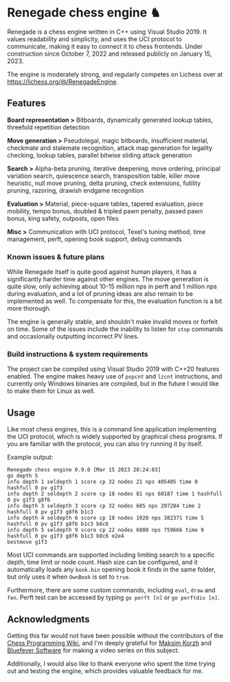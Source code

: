 # Renegade chess engine ♞

Renegade is a chess engine written in C++ using Visual Studio 2019. It values readability and simplicity, and uses the UCI protocol to communicate, making it easy to connect it to chess frontends. Under construction since October 7, 2022 and released publicly on January 15, 2023.  

The engine is moderately strong, and regularly competes on Lichess over at https://lichess.org/@/RenegadeEngine.


## Features
**Board representation >** Bitboards, dynamically generated lookup tables, threefold repetition detection  

**Move generation >** Pseudolegal, magic bitboards, insufficient material, checkmate and stalemate recognition, attack map generation for legality checking, lookup tables, parallel bitwise sliding attack generation  

**Search >** Alpha-beta pruning, iterative deepening, move ordering, principal variation search, quiescence search, transposition table, killer move heuristic, null move pruning, delta pruning, check extensions, futility pruning, razoring, drawish endgame recognition  

**Evaluation >** Material, piece-square tables, tapered evaluation, piece mobility, tempo bonus, doubled & tripled pawn penalty, passed pawn bonus, king safety, outposts, open files

**Misc >** Communication with UCI protocol, Texel's tuning method, time management, perft, opening book support, debug commands


### Known issues & future plans

While Renegade itself is quite good against human players, it has a significantly harder time against other engines. The move generation is quite slow, only achieving about 10-15 million nps in perft and 1 million nps during evaluation, and a lot of pruning ideas are also remain to be implemented as well. To compensate for this, the evaluation function is a bit more thorough. 

The engine is generally stable, and shouldn't make invalid moves or forfeit on time. Some of the issues include the inability to listen for `stop` commands and occasionally outputting incorrect PV lines.


### Build instructions & system requirements

The project can be compiled using Visual Studio 2019 with C++20 features enabled. The engine makes heavy use of `popcnt` and `lzcnt` instructions, and currently only Windows binaries are compiled, but in the future I would like to make them for Linux as well.


## Usage
Like most chess engines, this is a command line application implementing the UCI protocol, which is widely supported by graphical chess programs.
If you are familiar with the protocol, you can also try running it by itself.  

Example output:
```
Renegade chess engine 0.9.0 [Mar 15 2023 20:24:03]
go depth 5
info depth 1 seldepth 1 score cp 32 nodes 21 nps 405405 time 0 hashfull 0 pv g1f3
info depth 2 seldepth 2 score cp 18 nodes 81 nps 60187 time 1 hashfull 0 pv g1f3 g8f6
info depth 3 seldepth 3 score cp 32 nodes 605 nps 207284 time 2 hashfull 0 pv g1f3 g8f6 b1c3
info depth 4 seldepth 6 score cp 18 nodes 1920 nps 382371 time 5 hashfull 0 pv g1f3 g8f6 b1c3 b8c6
info depth 5 seldepth 9 score cp 22 nodes 6880 nps 759666 time 9 hashfull 0 pv g1f3 g8f6 b1c3 b8c6 e2e4
bestmove g1f3
```

Most UCI commands are supported including limiting search to a specific depth, time limit or node count. Hash size can be configured, and it automatically loads any  `book.bin` opening book it finds in the same folder, but only uses it when `OwnBook` is set to `true`.  

Furthermore, there are some custom commands, including `eval`, `draw` and `fen`. Perft test can be accessed by typing `go perft [n]` or `go perftdiv [n]`.

## Acknowledgments
Getting this far would not have been possible without the contributors of the [Chess Programming Wiki](https://www.chessprogramming.org/Main_Page), and I'm deeply grateful for [Maksim Korzh](https://youtube.com/playlist?list=PLmN0neTso3Jxh8ZIylk74JpwfiWNI76Cs) and [Bluefever Software](https://youtube.com/playlist?list=PLZ1QII7yudbc-Ky058TEaOstZHVbT-2hg) for making a video series on this subject.  

Additionally, I would also like to thank everyone who spent the time trying out and testing the engine, which provides valuable feedback for me.  